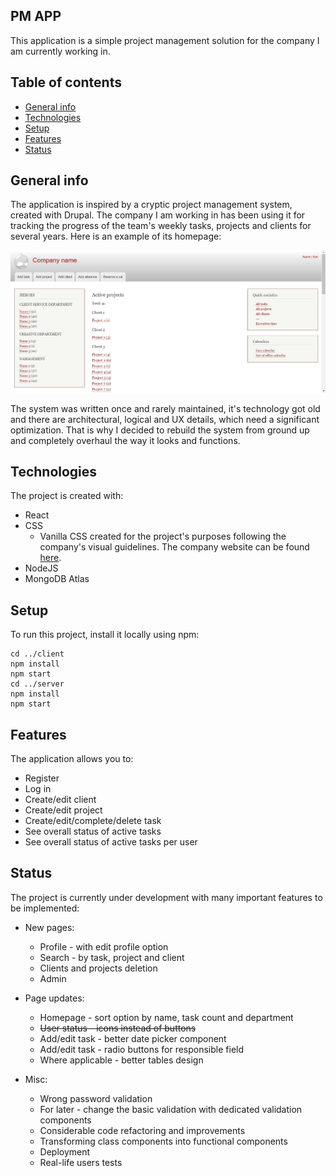 ## PM APP
This application is a simple project management solution for the company I am currently working in.

## Table of contents
* [General info](#general-info)
* [Technologies](#technologies)
* [Setup](#setup)
* [Features](#features)
* [Status](#status)

## General info
The application is inspired by a cryptic project management system, created with Drupal. The company I am working in 
has been using it for tracking the progress of the team's weekly tasks, projects and clients for several years. 
Here is an example of its homepage:

![Legacy homepage](./img/legacy-homepage.jpg)

The system was written once and rarely maintained, it's technology got old and there are architectural, logical and 
UX details, which need a significant optimization. That is why I decided to rebuild the system from ground up and completely 
overhaul the way it looks and functions.

## Technologies
The project is created with:
* React
* CSS 
  * Vanilla CSS created for the project's purposes following the company's 
    visual guidelines. The company website can be found [here](https://publicis-dialog.bg/).
* NodeJS
* MongoDB Atlas

## Setup
To run this project, install it locally using npm:

```
cd ../client
npm install
npm start
cd ../server
npm install
npm start
```

## Features
The application allows you to:
* Register
* Log in
* Create/edit client
* Create/edit project
* Create/edit/complete/delete task
* See overall status of active tasks
* See overall status of active tasks per user

## Status
The project is currently under development with many important features to be implemented:

* New pages:
  * Profile - with edit profile option
  * Search - by task, project and client
  * Clients and projects deletion
  * Admin
  
* Page updates:
  * Homepage - sort option by name, task count and department
  * ~~User status - icons instead of buttons~~
  * Add/edit task - better date picker component
  * Add/edit task - radio buttons for responsible field
  * Where applicable - better tables design

* Misc:
  * Wrong password validation
  * For later - change the basic validation with dedicated validation components
  * Considerable code refactoring and improvements
  * Transforming class components into functional components
  * Deployment 
  * Real-life users tests

